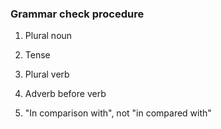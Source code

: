 ### Grammar check procedure

1. Plural noun

2. Tense

3. Plural verb

4. Adverb before verb

5. "In comparison with", not "in compared with"

